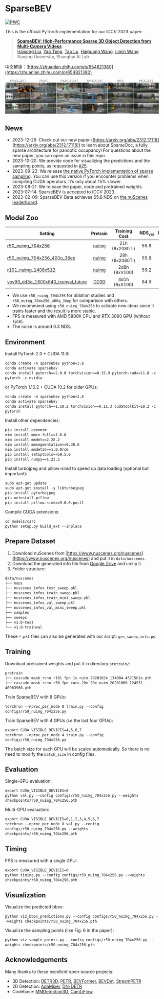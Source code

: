 # SparseBEV

[![PWC](https://img.shields.io/endpoint.svg?url=https://paperswithcode.com/badge/sparsebev-high-performance-sparse-3d-object/3d-object-detection-on-nuscenes-camera-only)](https://paperswithcode.com/sota/3d-object-detection-on-nuscenes-camera-only?p=sparsebev-high-performance-sparse-3d-object)

This is the official PyTorch implementation for our ICCV 2023 paper:

> [**SparseBEV: High-Performance Sparse 3D Object Detection from Multi-Camera Videos**](https://arxiv.org/abs/2308.09244)<br>
> [Haisong Liu](https://scholar.google.com/citations?user=Z9yWFA0AAAAJ&hl=en&oi=sra), [Yao Teng](https://scholar.google.com/citations?user=eLIsViIAAAAJ&hl=en&oi=sra), [Tao Lu](https://scholar.google.com/citations?user=Ch28NiIAAAAJ&hl=en&oi=sra), [Haiguang Wang](https://miraclesinwang.github.io/), [Limin Wang](https://scholar.google.com/citations?user=HEuN8PcAAAAJ&hl=en&oi=sra)<br>Nanjing University, Shanghai AI Lab

中文解读：[https://zhuanlan.zhihu.com/p/654821380](https://zhuanlan.zhihu.com/p/654821380)

![](asserts/banner.jpg)

## News

* 2023-12-29: Check out our new paper ([https://arxiv.org/abs/2312.17118](https://arxiv.org/abs/2312.17118)) to learn about SparseOcc, a fully sparse architecture for panoptic occupancy! For questions about the new paper, you can open an issue in this repo. 
* 2023-10-20: We provide code for visualizing the predictions and the sampling points, as requested in [#25](https://github.com/MCG-NJU/SparseBEV/issues/25).
* 2023-09-23: We release [the native PyTorch implementation of sparse sampling](https://github.com/MCG-NJU/SparseBEV/blob/97c8c798284555accedd0625395dd397fa4511d2/models/csrc/wrapper.py#L14). You can use this version if you encounter problems when compiling CUDA operators. It’s only about 15% slower.
* 2023-08-21: We release the paper, code and pretrained weights.
* 2023-07-14: SparseBEV is accepted to ICCV 2023.
* 2023-02-09: SparseBEV-Beta achieves 65.6 NDS on [the nuScenes leaderboard](https://eval.ai/web/challenges/challenge-page/356/leaderboard/1012).

## Model Zoo

| Setting  | Pretrain | Training Cost | NDS<sub>val</sub> | NDS<sub>test</sub> | FPS | Weights |
|----------|:--------:|:-------------:|:-----------------:|:------------------:|:---:|:-------:|
| [r50_nuimg_704x256](configs/r50_nuimg_704x256.py) | [nuImg](https://download.openmmlab.com/mmdetection3d/v0.1.0_models/nuimages_semseg/cascade_mask_rcnn_r50_fpn_coco-20e_20e_nuim/cascade_mask_rcnn_r50_fpn_coco-20e_20e_nuim_20201009_124951-40963960.pth) | 21h (8x2080Ti) | 55.6 | - | 15.8 | [gdrive](https://drive.google.com/file/d/1ft34-pxLpHGo2Aw-jowEtCxyXcqszHNn/view) |
| [r50_nuimg_704x256_400q_36ep](configs/r50_nuimg_704x256_400q_36ep.py) | [nuImg](https://download.openmmlab.com/mmdetection3d/v0.1.0_models/nuimages_semseg/cascade_mask_rcnn_r50_fpn_coco-20e_20e_nuim/cascade_mask_rcnn_r50_fpn_coco-20e_20e_nuim_20201009_124951-40963960.pth) | 28h (8x2080Ti) | 55.8 | - | 23.5 | [gdrive](https://drive.google.com/file/d/1C_Vn3iiSnSW1Dw1r0DkjJMwvHC5Y3zTN/view) |
| [r101_nuimg_1408x512](configs/r101_nuimg_1408x512.py) | [nuImg](https://download.openmmlab.com/mmdetection3d/v0.1.0_models/nuimages_semseg/cascade_mask_rcnn_r101_fpn_1x_nuim/cascade_mask_rcnn_r101_fpn_1x_nuim_20201024_134804-45215b1e.pth) | 2d8h (8xV100) | 59.2 | - | 6.5 | [gdrive](https://drive.google.com/file/d/1dKu5cR1fuo-O0ynyBh-RCPtHrgut29mN/view) |
| [vov99_dd3d_1600x640_trainval_future](configs/vov99_dd3d_1600x640_trainval_future.py) | [DD3D](https://drive.google.com/file/d/1gQkhWERCzAosBwG5bh2BKkt1k0TJZt-A/view) | 4d1h (8xA100) | 84.9 | 67.5 | - | [gdrive](https://drive.google.com/file/d/1TL0QoCiWD5uq8PCAWWE3A-g73ibK1R0S/view) |

* We use `r50_nuimg_704x256` for ablation studies and `r50_nuimg_704x256_400q_36ep` for comparison with others.
* We recommend using `r50_nuimg_704x256` to validate new ideas since it trains faster and the result is more stable.
* FPS is measured with AMD 5800X CPU and RTX 3090 GPU (without `fp16`).
* The noise is around 0.3 NDS.

## Environment

Install PyTorch 2.0 + CUDA 11.8:

```
conda create -n sparsebev python=3.8
conda activate sparsebev
conda install pytorch==2.0.0 torchvision==0.15.0 pytorch-cuda=11.8 -c pytorch -c nvidia
```

or PyTorch 1.10.2 + CUDA 10.2 for older GPUs:

```
conda create -n sparsebev python=3.8
conda activate sparsebev
conda install pytorch==1.10.2 torchvision==0.11.3 cudatoolkit=10.2 -c pytorch
```

Install other dependencies:

```
pip install openmim
mim install mmcv-full==1.6.0
mim install mmdet==2.28.2
mim install mmsegmentation==0.30.0
mim install mmdet3d==1.0.0rc6
pip install setuptools==59.5.0
pip install numpy==1.23.5
```

Install turbojpeg and pillow-simd to speed up data loading (optional but important):

```
sudo apt-get update
sudo apt-get install -y libturbojpeg
pip install pyturbojpeg
pip uninstall pillow
pip install pillow-simd==9.0.0.post1
```

Compile CUDA extensions:

```
cd models/csrc
python setup.py build_ext --inplace
```

## Prepare Dataset

1. Download nuScenes from [https://www.nuscenes.org/nuscenes](https://www.nuscenes.org/nuscenes) and put it in `data/nuscenes`.
2. Download the generated info file from [Google Drive](https://drive.google.com/file/d/1uyoUuSRIVScrm_CUpge6V_UzwDT61ODO/view?usp=sharing) and unzip it.
3. Folder structure:

```
data/nuscenes
├── maps
├── nuscenes_infos_test_sweep.pkl
├── nuscenes_infos_train_sweep.pkl
├── nuscenes_infos_train_mini_sweep.pkl
├── nuscenes_infos_val_sweep.pkl
├── nuscenes_infos_val_mini_sweep.pkl
├── samples
├── sweeps
├── v1.0-test
└── v1.0-trainval
```

These `*.pkl` files can also be generated with our script: `gen_sweep_info.py`.

## Training

Download pretrained weights and put it in directory `pretrain/`:

```
pretrain
├── cascade_mask_rcnn_r101_fpn_1x_nuim_20201024_134804-45215b1e.pth
├── cascade_mask_rcnn_r50_fpn_coco-20e_20e_nuim_20201009_124951-40963960.pth
```

Train SparseBEV with 8 GPUs:

```
torchrun --nproc_per_node 8 train.py --config configs/r50_nuimg_704x256.py
```

Train SparseBEV with 4 GPUs (i.e the last four GPUs):

```
export CUDA_VISIBLE_DEVICES=4,5,6,7
torchrun --nproc_per_node 4 train.py --config configs/r50_nuimg_704x256.py
```

The batch size for each GPU will be scaled automatically. So there is no need to modify the `batch_size` in config files.

## Evaluation

Single-GPU evaluation:

```
export CUDA_VISIBLE_DEVICES=0
python val.py --config configs/r50_nuimg_704x256.py --weights checkpoints/r50_nuimg_704x256.pth
```

Multi-GPU evaluation:

```
export CUDA_VISIBLE_DEVICES=0,1,2,3,4,5,6,7
torchrun --nproc_per_node 8 val.py --config configs/r50_nuimg_704x256.py --weights checkpoints/r50_nuimg_704x256.pth
```

## Timing

FPS is measured with a single GPU:

```
export CUDA_VISIBLE_DEVICES=0
python timing.py --config configs/r50_nuimg_704x256.py --weights checkpoints/r50_nuimg_704x256.pth
```

## Visualization

Visualize the predicted bbox:

```
python viz_bbox_predictions.py --config configs/r50_nuimg_704x256.py --weights checkpoints/r50_nuimg_704x256.pth
```

Visualize the sampling points (like Fig. 6 in the paper):

```
python viz_sample_points.py --config configs/r50_nuimg_704x256.py --weights checkpoints/r50_nuimg_704x256.pth
```

## Acknowledgements

Many thanks to these excellent open-source projects:

* 3D Detection: [DETR3D](https://github.com/WangYueFt/detr3d), [PETR](https://github.com/megvii-research/PETR), [BEVFormer](https://github.com/fundamentalvision/BEVFormer), [BEVDet](https://github.com/HuangJunJie2017/BEVDet), [StreamPETR](https://github.com/exiawsh/StreamPETR)
* 2D Detection: [AdaMixer](https://github.com/MCG-NJU/AdaMixer), [DN-DETR](https://github.com/IDEA-Research/DN-DETR)
* Codebase: [MMDetection3D](https://github.com/open-mmlab/mmdetection3d), [CamLiFlow](https://github.com/MCG-NJU/CamLiFlow)
